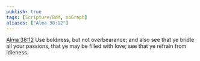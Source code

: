 ```yaml
---
publish: true
tags: [Scripture/BoM, noGraph]
aliases: ["Alma 38:12"]
---
```

[Alma 38:12](https://churchofjesuschrist.org/study/scriptures/bofm/alma/38?lang=eng&id=p12#p12) Use boldness, but not overbearance; and also see that ye bridle all your passions, that ye may be filled with love; see that ye refrain from idleness.
